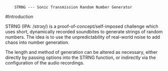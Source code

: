 		STRNG --- Sonic Transmission Random Number Generator

#Introduction

STRNG (IPA: /strɔŋ/) is a proof-of-concept/self-imposed challenge which uses short, dynamically recorded soundbites to generate strings of random numbers. The idea is to use the unpredictability of real-world noise to add chaos into number generation.

The length and method of generation can be altered as necessary, either directly by passing options into the STRNG function, or indirectly via the configuration of the audio recordings.

